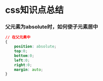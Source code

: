 # css知识点总结

### 父元素为absolute时，如何使子元素居中
```css
// 在父元素中
{
    position: absolute;
    top:0;
    bottom:0;
    left:0;
    right:0;
    margin: auto;
}
```